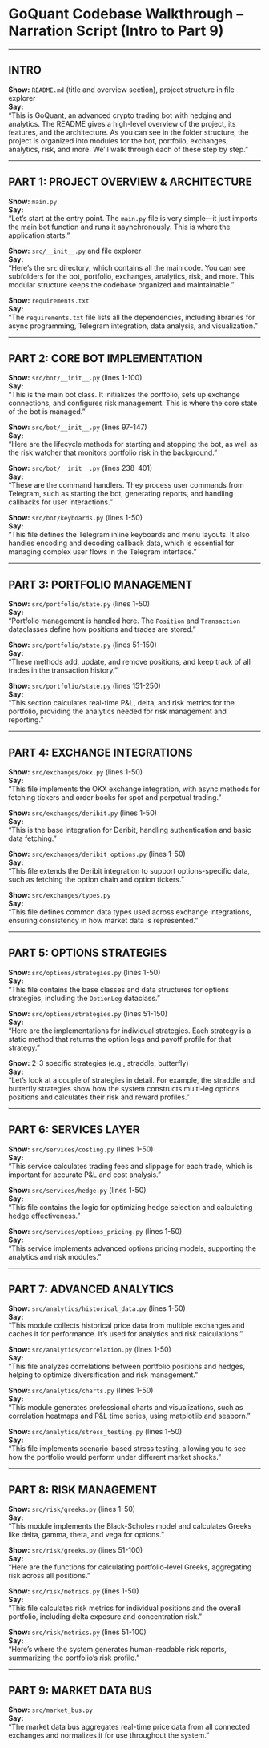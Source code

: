 # GoQuant Codebase Walkthrough – Narration Script (Intro to Part 9)

---

## INTRO

**Show:** `README.md` (title and overview section), project structure in file explorer  
**Say:**  
“This is GoQuant, an advanced crypto trading bot with hedging and analytics. The README gives a high-level overview of the project, its features, and the architecture. As you can see in the folder structure, the project is organized into modules for the bot, portfolio, exchanges, analytics, risk, and more. We’ll walk through each of these step by step.”

---

## PART 1: PROJECT OVERVIEW & ARCHITECTURE

**Show:** `main.py`  
**Say:**  
“Let’s start at the entry point. The `main.py` file is very simple—it just imports the main bot function and runs it asynchronously. This is where the application starts.”

**Show:** `src/__init__.py` and file explorer  
**Say:**  
“Here’s the `src` directory, which contains all the main code. You can see subfolders for the bot, portfolio, exchanges, analytics, risk, and more. This modular structure keeps the codebase organized and maintainable.”

**Show:** `requirements.txt`  
**Say:**  
“The `requirements.txt` file lists all the dependencies, including libraries for async programming, Telegram integration, data analysis, and visualization.”

---

## PART 2: CORE BOT IMPLEMENTATION

**Show:** `src/bot/__init__.py` (lines 1-100)  
**Say:**  
“This is the main bot class. It initializes the portfolio, sets up exchange connections, and configures risk management. This is where the core state of the bot is managed.”

**Show:** `src/bot/__init__.py` (lines 97-147)  
**Say:**  
“Here are the lifecycle methods for starting and stopping the bot, as well as the risk watcher that monitors portfolio risk in the background.”

**Show:** `src/bot/__init__.py` (lines 238-401)  
**Say:**  
“These are the command handlers. They process user commands from Telegram, such as starting the bot, generating reports, and handling callbacks for user interactions.”

**Show:** `src/bot/keyboards.py` (lines 1-50)  
**Say:**  
“This file defines the Telegram inline keyboards and menu layouts. It also handles encoding and decoding callback data, which is essential for managing complex user flows in the Telegram interface.”

---

## PART 3: PORTFOLIO MANAGEMENT

**Show:** `src/portfolio/state.py` (lines 1-50)  
**Say:**  
“Portfolio management is handled here. The `Position` and `Transaction` dataclasses define how positions and trades are stored.”

**Show:** `src/portfolio/state.py` (lines 51-150)  
**Say:**  
“These methods add, update, and remove positions, and keep track of all trades in the transaction history.”

**Show:** `src/portfolio/state.py` (lines 151-250)  
**Say:**  
“This section calculates real-time P&L, delta, and risk metrics for the portfolio, providing the analytics needed for risk management and reporting.”

---

## PART 4: EXCHANGE INTEGRATIONS

**Show:** `src/exchanges/okx.py` (lines 1-50)  
**Say:**  
“This file implements the OKX exchange integration, with async methods for fetching tickers and order books for spot and perpetual trading.”

**Show:** `src/exchanges/deribit.py` (lines 1-50)  
**Say:**  
“This is the base integration for Deribit, handling authentication and basic data fetching.”

**Show:** `src/exchanges/deribit_options.py` (lines 1-50)  
**Say:**  
“This file extends the Deribit integration to support options-specific data, such as fetching the option chain and option tickers.”

**Show:** `src/exchanges/types.py`  
**Say:**  
“This file defines common data types used across exchange integrations, ensuring consistency in how market data is represented.”

---

## PART 5: OPTIONS STRATEGIES

**Show:** `src/options/strategies.py` (lines 1-50)  
**Say:**  
“This file contains the base classes and data structures for options strategies, including the `OptionLeg` dataclass.”

**Show:** `src/options/strategies.py` (lines 51-150)  
**Say:**  
“Here are the implementations for individual strategies. Each strategy is a static method that returns the option legs and payoff profile for that strategy.”

**Show:** 2-3 specific strategies (e.g., straddle, butterfly)  
**Say:**  
“Let’s look at a couple of strategies in detail. For example, the straddle and butterfly strategies show how the system constructs multi-leg options positions and calculates their risk and reward profiles.”

---

## PART 6: SERVICES LAYER

**Show:** `src/services/costing.py` (lines 1-50)  
**Say:**  
“This service calculates trading fees and slippage for each trade, which is important for accurate P&L and cost analysis.”

**Show:** `src/services/hedge.py` (lines 1-50)  
**Say:**  
“This file contains the logic for optimizing hedge selection and calculating hedge effectiveness.”

**Show:** `src/services/options_pricing.py` (lines 1-50)  
**Say:**  
“This service implements advanced options pricing models, supporting the analytics and risk modules.”

---

## PART 7: ADVANCED ANALYTICS

**Show:** `src/analytics/historical_data.py` (lines 1-50)  
**Say:**  
“This module collects historical price data from multiple exchanges and caches it for performance. It’s used for analytics and risk calculations.”

**Show:** `src/analytics/correlation.py` (lines 1-50)  
**Say:**  
“This file analyzes correlations between portfolio positions and hedges, helping to optimize diversification and risk management.”

**Show:** `src/analytics/charts.py` (lines 1-50)  
**Say:**  
“This module generates professional charts and visualizations, such as correlation heatmaps and P&L time series, using matplotlib and seaborn.”

**Show:** `src/analytics/stress_testing.py` (lines 1-50)  
**Say:**  
“This file implements scenario-based stress testing, allowing you to see how the portfolio would perform under different market shocks.”

---

## PART 8: RISK MANAGEMENT

**Show:** `src/risk/greeks.py` (lines 1-50)  
**Say:**  
“This module implements the Black-Scholes model and calculates Greeks like delta, gamma, theta, and vega for options.”

**Show:** `src/risk/greeks.py` (lines 51-100)  
**Say:**  
“Here are the functions for calculating portfolio-level Greeks, aggregating risk across all positions.”

**Show:** `src/risk/metrics.py` (lines 1-50)  
**Say:**  
“This file calculates risk metrics for individual positions and the overall portfolio, including delta exposure and concentration risk.”

**Show:** `src/risk/metrics.py` (lines 51-100)  
**Say:**  
“Here’s where the system generates human-readable risk reports, summarizing the portfolio’s risk profile.”

---

## PART 9: MARKET DATA BUS

**Show:** `src/market_bus.py`  
**Say:**  
“The market data bus aggregates real-time price data from all connected exchanges and normalizes it for use throughout the system.” 